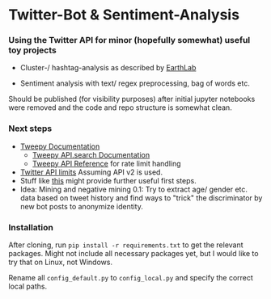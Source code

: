 # Twitter-Bot & Sentiment-Analysis

### Using the Twitter API for minor (hopefully somewhat) useful toy projects

- Cluster-/ hashtag-analysis as described by 
  [EarthLab](https://www.earthdatascience.org/courses/use-data-open-source-python/intro-to-apis/twitter-data-in-python/)
  
- Sentiment analysis with text/ regex preprocessing, bag of words etc. 

Should be published (for visibility purposes) after initial jupyter notebooks were removed and the code and repo 
structure is somewhat clean.

### Next steps

- [Tweepy Documentation](https://docs.tweepy.org/en/latest/)
  - [Tweepy API.search Documentation](https://docs.tweepy.org/en/latest/api.html?highlight=api.search#API.search)
  - [Tweepy API Reference](https://docs.tweepy.org/en/latest/api.html) for rate limit handling
- [Twitter API limits](https://developer.twitter.com/en/docs/twitter-api/rate-limits) Assuming API v2 is used.
- Stuff like [this](https://www.youtube.com/watch?v=W0wWwglE1Vc) might provide further useful first steps.
- Idea: Mining and negative mining 0.1: Try to extract age/ gender etc. data based on tweet history and find ways to 
  "trick" the discriminator by new bot posts to anonymize identity.

### Installation

After cloning, run `pip install -r requirements.txt` to get the relevant packages. Might not include all necessary 
packages yet, but I would like to try that on Linux, not Windows. 

Rename all `config_default.py` to `config_local.py` and specify the correct local paths.
